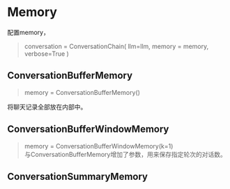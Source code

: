 
# Memory
配置memory，
> conversation = ConversationChain(
    llm=llm, 
    memory = memory,
    verbose=True
)


## ConversationBufferMemory
> memory = ConversationBufferMemory()

将聊天记录全部放在内部中。

## ConversationBufferWindowMemory
> memory = ConversationBufferWindowMemory(k=1)               
与ConversationBufferMemory增加了参数，用来保存指定轮次的对话数。

## ConversationSummaryMemory
